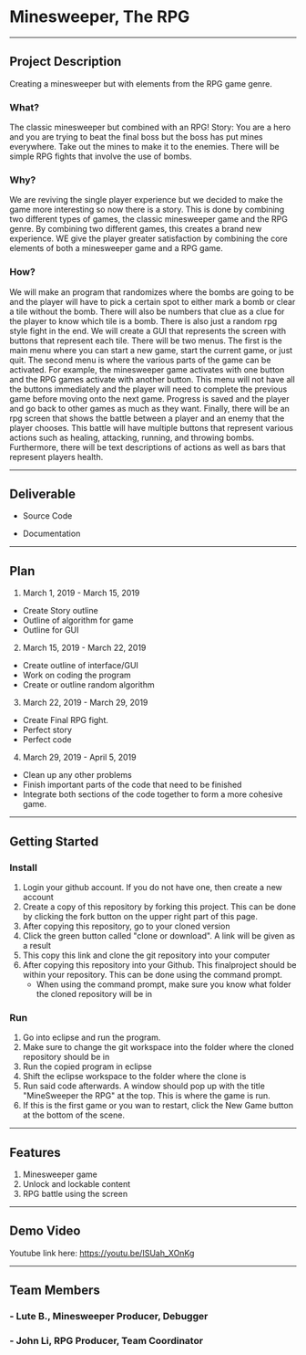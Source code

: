 # Minesweeper, The RPG 

---

## **Project Description**

Creating a minesweeper but with elements from the RPG game genre.

### **What?**

The classic minesweeper but combined with an RPG! Story: You are a hero and you are trying to beat the final boss but the boss has put mines everywhere. Take out the mines to make it to the enemies. There will be simple RPG fights that involve the use of bombs. 

### **Why?**

We are reviving the single player experience but we decided to make the game more interesting so now there is a story. This is done by combining two different types of games, the classic minesweeper game and the RPG genre. By combining two different games, this creates a brand new experience. WE give the player greater satisfaction by combining the core elements of both a minesweeper game and a RPG game.

### **How?**

We will make an program that randomizes where the bombs are going to be and the player will have to pick a certain spot to either mark a bomb or clear a tile without the bomb. There will also be numbers that clue as a clue for the player to know which tile is a bomb. There is also just a random rpg style fight in the end. We will create a GUI that represents the screen with buttons that represent each tile. There will be two menus. The first is the main menu where you can start a new game, start the current game, or just quit. The second menu is where the various parts of the game can be activated. For example, the minesweeper game activates with one button and the RPG games activate with another button. This menu will not have all the buttons immediately and the player will need to complete the previous game before moving onto the next game. Progress is saved and the player and go back to other games as much as they want. Finally, there will be an rpg screen that shows the battle between a player and an enemy that the player chooses. This battle will have multiple buttons that represent various actions such as healing, attacking, running, and throwing bombs. Furthermore, there will be text descriptions of actions as well as bars that represent players health. 

---

## **Deliverable**
- Source Code

- Documentation

---

## **Plan**
1. March 1, 2019 - March 15, 2019
- Create Story outline
- Outline of algorithm for game
- Outline for GUI

2. March 15, 2019 - March 22, 2019
- Create outline of interface/GUI
- Work on coding the program 
- Create or outline random algorithm
	
3. March 22, 2019 - March 29, 2019
- Create Final RPG fight.
- Perfect story
- Perfect code

4. March 29, 2019 - April 5, 2019
- Clean up any other problems
- Finish important parts of the code that need to be finished
- Integrate both sections of the code together to form a more cohesive game. 

---

## **Getting Started**
### **Install**
1. Login your github account. If you do not have one, then create a new account
2. Create a copy of this repository by forking this project. This can be done by clicking the fork button on the upper right part of this page. 
3. After copying this repository, go to your cloned version
4. Click the green button called "clone or download". A link will be given as a result
5. This copy this link and clone the git repository into your computer 
6. After copying this repository into your Github. This finalproject should be within your repository. This can be done using the command prompt.
	- When using the command prompt, make sure you know what folder the cloned repository will be in

### **Run**
1. Go into eclipse and run the program.
2. Make sure to change the git workspace into the folder where the cloned repository should be in
3. Run the copied program in eclipse
4. Shift the eclipse workspace to the folder where the clone is
5. Run said code afterwards. A window should pop up with the title "MineSweeper the RPG" at the top. This is where the game is run.
6. If this is the first game or you wan to restart, click the New Game button at the bottom of the scene.

---

## **Features**
1. Minesweeper game
2. Unlock and lockable content
3. RPG battle using the screen

---

## Demo Video

Youtube link here: https://youtu.be/ISUah_XOnKg

---
## **Team Members**
### - Lute B., Minesweeper Producer, Debugger

### - John Li, RPG Producer, Team Coordinator

